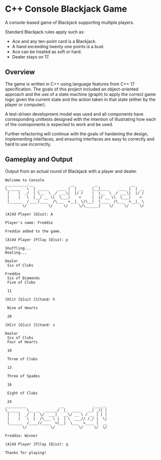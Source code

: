 # C++ Console Blackjack Game

A console-based game of Blackjack supporting multiple players.

Standard Blackjack rules apply such as:

- Ace and any ten-point card is a Blackjack.
- A hand exceeding twenty one points is a bust.
- Ace can be treated as soft or hard.
- Dealer stays on 17.

## Overview

The game is written in C++ using language features from C++ 17 specification.
The goals of this project included an object-oriented approach and the use of a
state machine (graph) to apply the correct game logic given the current state
and the action taken in that state (either by the player or computer).

A test-driven development model was used and all components have corresponding
unittests designed with the intention of illustrating how each of the
comoponents is expected to work and be used.

Further refactoring will continue with the goals of hardening the design,
implementing interfaces, and ensuring interfaces are easy to correctly and hard
to use incorrectly.

## Gameplay and Output

Output from an actual round of Blackjack with a player and dealer.

```
Welcome to Console
__________.__                 __         __               __
\______   \  | _____    ____ |  | __    |__|____    ____ |  | __
 |    |  _/  | \__  \ _/ ___\|  |/ /    |  \__  \ _/ ___\|  |/ /
 |    |   \  |__/ __ \\  \___|    <     |  |/ __ \\  \___|    <
 |______  /____(____  /\___  >__|_ \/\__|  (____  /\___  >__|_ \
        \/          \/     \/     \/\______|    \/     \/     \/

[A]dd Player [Q]uit: A

Player's name: Freddie

Freddie added to the game.

[A]dd Player [P]lay [Q]uit: p

Shuffling...
Dealing...

Dealer
 Six of Clubs

Freddie
 Six of Diamonds
 Five of Clubs

 11

[H]it [Q]uit [S]tand: h

 Nine of Hearts

 20

[H]it [Q]uit [S]tand: s

Dealer
 Six of Clubs
 Four of Hearts

 10

 Three of Clubs

 13

 Three of Spades

 16

 Eight of Clubs

 24
__________               __             .___._.
\______   \__ __  ______/  |_  ____   __| _/| |
 |    |  _/  |  \/  ___|   __\/ __ \ / __ | | |
 |    |   \  |  /\___ \ |  | \  ___// /_/ |  \|
 |______  /____//____  >|__|  \___  >____ |  __
        \/           \/           \/     \/  \/

Freddie: Winner

[A]dd Player [P]lay [Q]uit: q

Thanks for playing!
```
